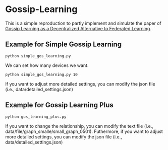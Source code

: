 # Gossip-Learning

This is a simple reproduction to partly implement and simulate the paper of [Gossip Learning as a Decentralized Alternative to Federated Learning](https://link.springer.com/chapter/10.1007/978-3-030-22496-7_5 "Gossip Learning").


## Example for Simple Gossip Learning

    python simple_gos_learning.py

We can set how many devices we want.

    python simple_gos_learning.py 10

If you want to adjust more detailed settings, you can modify the json file (i.e., data/detailed_settings.json)

## Example for Gossip Learning Plus

    python gos_learning_plus.py

If you want to change the relationship, you can modify the text file (i.e., data/file/graph_smalle/small_graph_0501). Futhermore, if you want to adjust more detailed settings, you can modify the json file (i.e., data/detailed_settings.json)